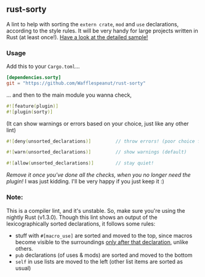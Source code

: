 ## rust-sorty

A lint to help with sorting the `extern crate`, `mod` and `use` declarations, according to the style rules. It will be very handy for large projects written in Rust (at least once!). [Have a look at the detailed sample!](https://github.com/Wafflespeanut/rust-sorty/tree/master/SAMPLE.md)

### Usage

Add this to your `Cargo.toml`...

``` toml
[dependencies.sorty]
git = "https://github.com/Wafflespeanut/rust-sorty"
```

... and then to the main module you wanna check,

``` rust
#![feature(plugin)]
#![plugin(sorty)]
```

(It can show warnings or errors based on your choice, just like any other lint)

``` rust
#![deny(unsorted_declarations)]         // throw errors! (poor choice for styling lints)

#![warn(unsorted_declarations)]         // show warnings (default)

#![allow(unsorted_declarations)]        // stay quiet!
```

*Remove it once you've done all the checks, when you no longer need the plugin!* I was just kidding. I'll be very happy if you just keep it :)

### Note:

This is a compiler lint, and it's unstable. So, make sure you're using the nightly Rust (v1.3.0). Though this lint shows an output of the lexicographically sorted declarations, it follows some rules:

- stuff with `#[macro_use]` are sorted and moved to the top, since macros become visible to the surroundings [only after that declaration](https://doc.rust-lang.org/book/macros.html#scoping-and-macro-import/export), unlike others.
- `pub` declarations (of uses & mods) are sorted and moved to the bottom
- `self` in use lists are moved to the left (other list items are sorted as usual)
